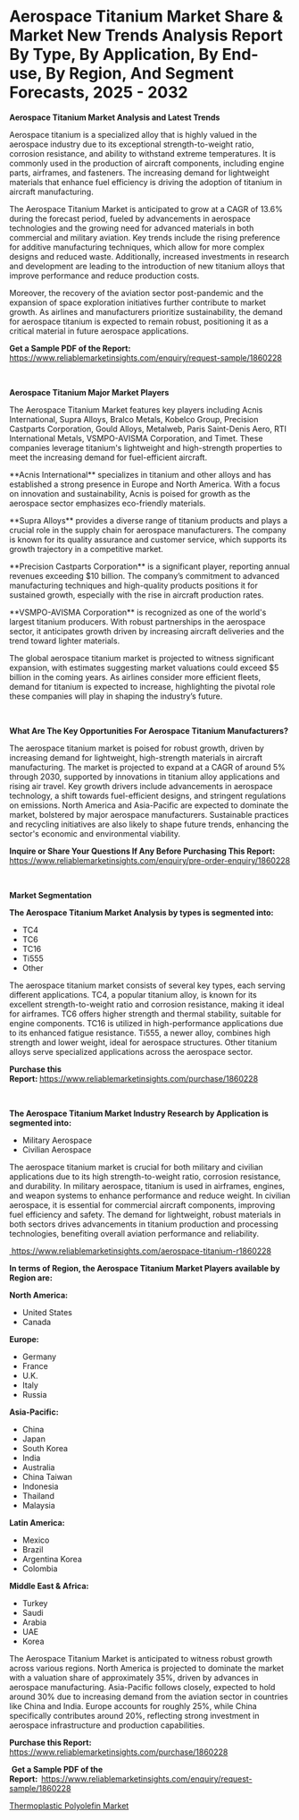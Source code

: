 <p><h1>Aerospace Titanium Market Share & Market New Trends Analysis Report By Type, By Application, By End-use, By Region, And Segment Forecasts, 2025 - 2032</h1></p><p><strong>Aerospace Titanium Market Analysis and Latest Trends</strong></p>
<p><p>Aerospace titanium is a specialized alloy that is highly valued in the aerospace industry due to its exceptional strength-to-weight ratio, corrosion resistance, and ability to withstand extreme temperatures. It is commonly used in the production of aircraft components, including engine parts, airframes, and fasteners. The increasing demand for lightweight materials that enhance fuel efficiency is driving the adoption of titanium in aircraft manufacturing.</p><p>The Aerospace Titanium Market is anticipated to grow at a CAGR of 13.6% during the forecast period, fueled by advancements in aerospace technologies and the growing need for advanced materials in both commercial and military aviation. Key trends include the rising preference for additive manufacturing techniques, which allow for more complex designs and reduced waste. Additionally, increased investments in research and development are leading to the introduction of new titanium alloys that improve performance and reduce production costs.</p><p>Moreover, the recovery of the aviation sector post-pandemic and the expansion of space exploration initiatives further contribute to market growth. As airlines and manufacturers prioritize sustainability, the demand for aerospace titanium is expected to remain robust, positioning it as a critical material in future aerospace applications.</p></p>
<p><strong>Get a Sample PDF of the Report:&nbsp;</strong> <a href="https://www.reliablemarketinsights.com/enquiry/request-sample/1860228?utm_campaign=2441&utm_medium=2&utm_source=Github&utm_content=ia&utm_term=31032025&utm_id=aerospace-titanium">https://www.reliablemarketinsights.com/enquiry/request-sample/1860228</a></p>
<p>&nbsp;</p>
<p><strong>Aerospace Titanium Major Market Players</strong></p>
<p><p>The Aerospace Titanium Market features key players including Acnis International, Supra Alloys, Bralco Metals, Kobelco Group, Precision Castparts Corporation, Gould Alloys, Metalweb, Paris Saint-Denis Aero, RTI International Metals, VSMPO-AVISMA Corporation, and Timet. These companies leverage titanium's lightweight and high-strength properties to meet the increasing demand for fuel-efficient aircraft.</p><p>**Acnis International** specializes in titanium and other alloys and has established a strong presence in Europe and North America. With a focus on innovation and sustainability, Acnis is poised for growth as the aerospace sector emphasizes eco-friendly materials.</p><p>**Supra Alloys** provides a diverse range of titanium products and plays a crucial role in the supply chain for aerospace manufacturers. The company is known for its quality assurance and customer service, which supports its growth trajectory in a competitive market.</p><p>**Precision Castparts Corporation** is a significant player, reporting annual revenues exceeding $10 billion. The company’s commitment to advanced manufacturing techniques and high-quality products positions it for sustained growth, especially with the rise in aircraft production rates.</p><p>**VSMPO-AVISMA Corporation** is recognized as one of the world's largest titanium producers. With robust partnerships in the aerospace sector, it anticipates growth driven by increasing aircraft deliveries and the trend toward lighter materials.</p><p>The global aerospace titanium market is projected to witness significant expansion, with estimates suggesting market valuations could exceed $5 billion in the coming years. As airlines consider more efficient fleets, demand for titanium is expected to increase, highlighting the pivotal role these companies will play in shaping the industry’s future.</p></p>
<p>&nbsp;</p>
<p><strong>What Are The Key Opportunities For Aerospace Titanium Manufacturers?</strong></p>
<p><p>The aerospace titanium market is poised for robust growth, driven by increasing demand for lightweight, high-strength materials in aircraft manufacturing. The market is projected to expand at a CAGR of around 5% through 2030, supported by innovations in titanium alloy applications and rising air travel. Key growth drivers include advancements in aerospace technology, a shift towards fuel-efficient designs, and stringent regulations on emissions. North America and Asia-Pacific are expected to dominate the market, bolstered by major aerospace manufacturers. Sustainable practices and recycling initiatives are also likely to shape future trends, enhancing the sector's economic and environmental viability.</p></p>
<p><strong>Inquire or Share Your Questions If Any Before Purchasing This Report:</strong> <a href="https://www.reliablemarketinsights.com/enquiry/pre-order-enquiry/1860228?utm_campaign=2441&utm_medium=2&utm_source=Github&utm_content=ia&utm_term=31032025&utm_id=aerospace-titanium">https://www.reliablemarketinsights.com/enquiry/pre-order-enquiry/1860228</a></p>
<p>&nbsp;</p>
<p><strong>Market Segmentation</strong></p>
<p><strong>The Aerospace Titanium Market Analysis by types is segmented into:</strong></p>
<p><ul><li>TC4</li><li>TC6</li><li>TC16</li><li>Ti555</li><li>Other</li></ul></p>
<p><p>The aerospace titanium market consists of several key types, each serving different applications. TC4, a popular titanium alloy, is known for its excellent strength-to-weight ratio and corrosion resistance, making it ideal for airframes. TC6 offers higher strength and thermal stability, suitable for engine components. TC16 is utilized in high-performance applications due to its enhanced fatigue resistance. Ti555, a newer alloy, combines high strength and lower weight, ideal for aerospace structures. Other titanium alloys serve specialized applications across the aerospace sector.</p></p>
<p><strong>Purchase this Report:&nbsp;</strong><a href="https://www.reliablemarketinsights.com/purchase/1860228?utm_campaign=2441&utm_medium=2&utm_source=Github&utm_content=ia&utm_term=31032025&utm_id=aerospace-titanium">https://www.reliablemarketinsights.com/purchase/1860228</a></p>
<p>&nbsp;</p>
<p><strong>The Aerospace Titanium Market Industry Research by Application is segmented into:</strong></p>
<p><ul><li>Military Aerospace</li><li>Civilian Aerospace</li></ul></p>
<p><p>The aerospace titanium market is crucial for both military and civilian applications due to its high strength-to-weight ratio, corrosion resistance, and durability. In military aerospace, titanium is used in airframes, engines, and weapon systems to enhance performance and reduce weight. In civilian aerospace, it is essential for commercial aircraft components, improving fuel efficiency and safety. The demand for lightweight, robust materials in both sectors drives advancements in titanium production and processing technologies, benefiting overall aviation performance and reliability.</p></p>
<p><a href="https://www.reliablemarketinsights.com/aerospace-titanium-r1860228?utm_campaign=2441&utm_medium=2&utm_source=Github&utm_content=ia&utm_term=31032025&utm_id=aerospace-titanium">&nbsp;https://www.reliablemarketinsights.com/aerospace-titanium-r1860228</a></p>
<p><strong>In terms of Region, the Aerospace Titanium Market Players available by Region are:</strong></p>
<p>
    <p> <strong> North America: </strong>
        <ul>
            <li>United States</li>
            <li>Canada</li>
        </ul>
        </p> 
    <p> <strong> Europe: </strong>
        <ul>
            <li>Germany</li>
            <li>France</li>
            <li>U.K.</li>
            <li>Italy</li>
            <li>Russia</li>
        </ul>
        </p> 
    <p> <strong> Asia-Pacific: </strong>
        <ul>
            <li>China</li>
            <li>Japan</li>
            <li>South Korea</li>
            <li>India</li>
            <li>Australia</li>
            <li>China Taiwan</li>
            <li>Indonesia</li>
            <li>Thailand</li>
            <li>Malaysia</li>
        </ul>
        </p> 
    <p> <strong> Latin America: </strong>
        <ul>
            <li>Mexico</li>
            <li>Brazil</li>
            <li>Argentina Korea</li>
            <li>Colombia</li>
        </ul>
        </p> 
    <p> <strong> Middle East & Africa: </strong>
        <ul>
            <li>Turkey</li>
            <li>Saudi</li>
            <li>Arabia</li>
            <li>UAE</li>
            <li>Korea</li>
        </ul>
    </p>
    </p>
<p><p>The Aerospace Titanium Market is anticipated to witness robust growth across various regions. North America is projected to dominate the market with a valuation share of approximately 35%, driven by advances in aerospace manufacturing. Asia-Pacific follows closely, expected to hold around 30% due to increasing demand from the aviation sector in countries like China and India. Europe accounts for roughly 25%, while China specifically contributes around 20%, reflecting strong investment in aerospace infrastructure and production capabilities.</p></p>
<p><strong>Purchase this Report: </strong><a href="https://www.reliablemarketinsights.com/purchase/1860228?utm_campaign=2441&utm_medium=2&utm_source=Github&utm_content=ia&utm_term=31032025&utm_id=aerospace-titanium">https://www.reliablemarketinsights.com/purchase/1860228</a></p>
<p>&nbsp;<strong>Get a Sample PDF of the Report:&nbsp;&nbsp;</strong><a href="https://www.reliablemarketinsights.com/enquiry/request-sample/1860228?utm_campaign=2441&utm_medium=2&utm_source=Github&utm_content=ia&utm_term=31032025&utm_id=aerospace-titanium">https://www.reliablemarketinsights.com/enquiry/request-sample/1860228</a></p>
<p><strong></strong></p>
<p><p><a href="https://github.com/chungwimbu4/Market-Research-Report-List-1/blob/main/thermoplastic-polyolefin-market.md?utm_campaign=2441&utm_medium=2&utm_source=Github&utm_content=ia&utm_term=31032025&utm_id=aerospace-titanium">Thermoplastic Polyolefin Market</a></p></p>